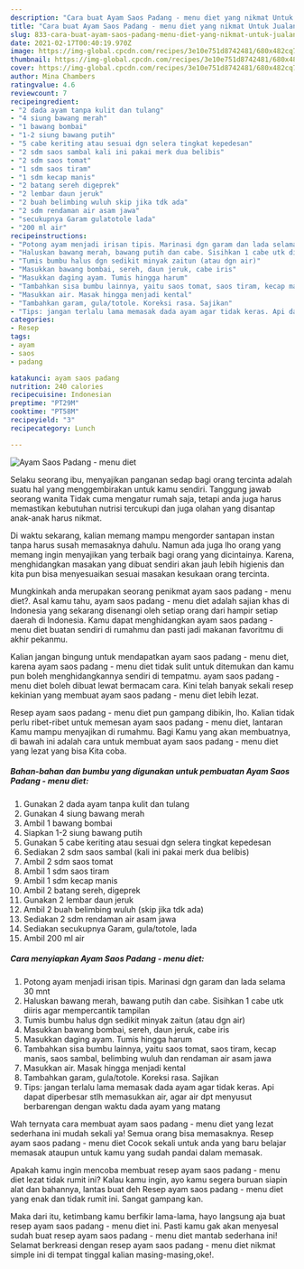 ```yaml
---
description: "Cara buat Ayam Saos Padang - menu diet yang nikmat Untuk Jualan"
title: "Cara buat Ayam Saos Padang - menu diet yang nikmat Untuk Jualan"
slug: 833-cara-buat-ayam-saos-padang-menu-diet-yang-nikmat-untuk-jualan
date: 2021-02-17T00:40:19.970Z
image: https://img-global.cpcdn.com/recipes/3e10e751d8742481/680x482cq70/ayam-saos-padang-menu-diet-foto-resep-utama.jpg
thumbnail: https://img-global.cpcdn.com/recipes/3e10e751d8742481/680x482cq70/ayam-saos-padang-menu-diet-foto-resep-utama.jpg
cover: https://img-global.cpcdn.com/recipes/3e10e751d8742481/680x482cq70/ayam-saos-padang-menu-diet-foto-resep-utama.jpg
author: Mina Chambers
ratingvalue: 4.6
reviewcount: 7
recipeingredient:
- "2 dada ayam tanpa kulit dan tulang"
- "4 siung bawang merah"
- "1 bawang bombai"
- "1-2 siung bawang putih"
- "5 cabe keriting atau sesuai dgn selera tingkat kepedesan"
- "2 sdm saos sambal kali ini pakai merk dua belibis"
- "2 sdm saos tomat"
- "1 sdm saos tiram"
- "1 sdm kecap manis"
- "2 batang sereh digeprek"
- "2 lembar daun jeruk"
- "2 buah belimbing wuluh skip jika tdk ada"
- "2 sdm rendaman air asam jawa"
- "secukupnya Garam gulatotole lada"
- "200 ml air"
recipeinstructions:
- "Potong ayam menjadi irisan tipis. Marinasi dgn garam dan lada selama 30 mnt"
- "Haluskan bawang merah, bawang putih dan cabe. Sisihkan 1 cabe utk diiris agar mempercantik tampilan"
- "Tumis bumbu halus dgn sedikit minyak zaitun (atau dgn air)"
- "Masukkan bawang bombai, sereh, daun jeruk, cabe iris"
- "Masukkan daging ayam. Tumis hingga harum"
- "Tambahkan sisa bumbu lainnya, yaitu saos tomat, saos tiram, kecap manis, saos sambal, belimbing wuluh dan rendaman air asam jawa"
- "Masukkan air. Masak hingga menjadi kental"
- "Tambahkan garam, gula/totole. Koreksi rasa. Sajikan"
- "Tips: jangan terlalu lama memasak dada ayam agar tidak keras. Api dapat diperbesar stlh memasukkan air, agar air dpt menyusut berbarengan dengan waktu dada ayam yang matang"
categories:
- Resep
tags:
- ayam
- saos
- padang

katakunci: ayam saos padang 
nutrition: 240 calories
recipecuisine: Indonesian
preptime: "PT29M"
cooktime: "PT58M"
recipeyield: "3"
recipecategory: Lunch

---
```



![Ayam Saos Padang - menu diet](https://img-global.cpcdn.com/recipes/3e10e751d8742481/680x482cq70/ayam-saos-padang-menu-diet-foto-resep-utama.jpg)

Selaku seorang ibu, menyajikan panganan sedap bagi orang tercinta adalah suatu hal yang menggembirakan untuk kamu sendiri. Tanggung jawab seorang  wanita Tidak cuma mengatur rumah saja, tetapi anda juga harus memastikan kebutuhan nutrisi tercukupi dan juga olahan yang disantap anak-anak harus nikmat.

Di waktu  sekarang, kalian memang mampu mengorder santapan instan tanpa harus susah memasaknya dahulu. Namun ada juga lho orang yang memang ingin menyajikan yang terbaik bagi orang yang dicintainya. Karena, menghidangkan masakan yang dibuat sendiri akan jauh lebih higienis dan kita pun bisa menyesuaikan sesuai masakan kesukaan orang tercinta. 



Mungkinkah anda merupakan seorang penikmat ayam saos padang - menu diet?. Asal kamu tahu, ayam saos padang - menu diet adalah sajian khas di Indonesia yang sekarang disenangi oleh setiap orang dari hampir setiap daerah di Indonesia. Kamu dapat menghidangkan ayam saos padang - menu diet buatan sendiri di rumahmu dan pasti jadi makanan favoritmu di akhir pekanmu.

Kalian jangan bingung untuk mendapatkan ayam saos padang - menu diet, karena ayam saos padang - menu diet tidak sulit untuk ditemukan dan kamu pun boleh menghidangkannya sendiri di tempatmu. ayam saos padang - menu diet boleh dibuat lewat bermacam cara. Kini telah banyak sekali resep kekinian yang membuat ayam saos padang - menu diet lebih lezat.

Resep ayam saos padang - menu diet pun gampang dibikin, lho. Kalian tidak perlu ribet-ribet untuk memesan ayam saos padang - menu diet, lantaran Kamu mampu menyajikan di rumahmu. Bagi Kamu yang akan membuatnya, di bawah ini adalah cara untuk membuat ayam saos padang - menu diet yang lezat yang bisa Kita coba.

<!--inarticleads1-->

##### Bahan-bahan dan bumbu yang digunakan untuk pembuatan Ayam Saos Padang - menu diet:

1. Gunakan 2 dada ayam tanpa kulit dan tulang
1. Gunakan 4 siung bawang merah
1. Ambil 1 bawang bombai
1. Siapkan 1-2 siung bawang putih
1. Gunakan 5 cabe keriting atau sesuai dgn selera tingkat kepedesan
1. Sediakan 2 sdm saos sambal (kali ini pakai merk dua belibis)
1. Ambil 2 sdm saos tomat
1. Ambil 1 sdm saos tiram
1. Ambil 1 sdm kecap manis
1. Ambil 2 batang sereh, digeprek
1. Gunakan 2 lembar daun jeruk
1. Ambil 2 buah belimbing wuluh (skip jika tdk ada)
1. Sediakan 2 sdm rendaman air asam jawa
1. Sediakan secukupnya Garam, gula/totole, lada
1. Ambil 200 ml air




<!--inarticleads2-->

##### Cara menyiapkan Ayam Saos Padang - menu diet:

1. Potong ayam menjadi irisan tipis. Marinasi dgn garam dan lada selama 30 mnt
1. Haluskan bawang merah, bawang putih dan cabe. Sisihkan 1 cabe utk diiris agar mempercantik tampilan
1. Tumis bumbu halus dgn sedikit minyak zaitun (atau dgn air)
1. Masukkan bawang bombai, sereh, daun jeruk, cabe iris
1. Masukkan daging ayam. Tumis hingga harum
1. Tambahkan sisa bumbu lainnya, yaitu saos tomat, saos tiram, kecap manis, saos sambal, belimbing wuluh dan rendaman air asam jawa
1. Masukkan air. Masak hingga menjadi kental
1. Tambahkan garam, gula/totole. Koreksi rasa. Sajikan
1. Tips: jangan terlalu lama memasak dada ayam agar tidak keras. Api dapat diperbesar stlh memasukkan air, agar air dpt menyusut berbarengan dengan waktu dada ayam yang matang




Wah ternyata cara membuat ayam saos padang - menu diet yang lezat sederhana ini mudah sekali ya! Semua orang bisa memasaknya. Resep ayam saos padang - menu diet Cocok sekali untuk anda yang baru belajar memasak ataupun untuk kamu yang sudah pandai dalam memasak.

Apakah kamu ingin mencoba membuat resep ayam saos padang - menu diet lezat tidak rumit ini? Kalau kamu ingin, ayo kamu segera buruan siapin alat dan bahannya, lantas buat deh Resep ayam saos padang - menu diet yang enak dan tidak rumit ini. Sangat gampang kan. 

Maka dari itu, ketimbang kamu berfikir lama-lama, hayo langsung aja buat resep ayam saos padang - menu diet ini. Pasti kamu gak akan menyesal sudah buat resep ayam saos padang - menu diet mantab sederhana ini! Selamat berkreasi dengan resep ayam saos padang - menu diet nikmat simple ini di tempat tinggal kalian masing-masing,oke!.

